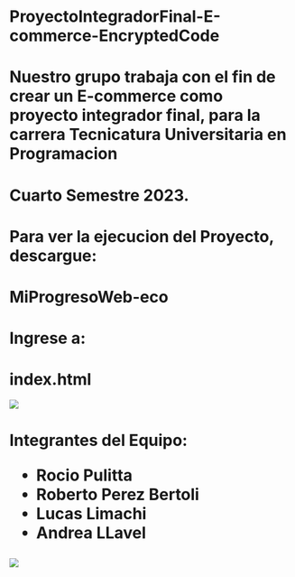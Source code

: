 # ProyectoIntegradorFinal-E-commerce-EncryptedCode
# Nuestro grupo trabaja con el fin de crear un E-commerce como proyecto integrador final, para la carrera Tecnicatura Universitaria en Programacion
# Cuarto Semestre 2023.
# Para ver la ejecucion del Proyecto, descargue: 
# MiProgresoWeb-eco
# Ingrese a:
# index.html

<img src="https://wesvyg.com/wp-content/uploads/2020/05/marketing-transparent-e-commerce.gif">

<h1>
  Integrantes del Equipo:
  
  * Rocio Pulitta 
  * Roberto Perez Bertoli
  * Lucas Limachi
  * Andrea LLavel  
</h1>
<img src="https://i.pinimg.com/originals/a3/f2/38/a3f238b7943790f2880bb8ec75143796.gif">
